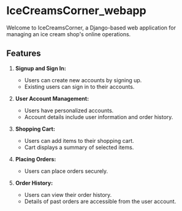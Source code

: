 # IceCreamsCorner_webapp

Welcome to IceCreamsCorner, a Django-based web application for managing an ice cream shop's online operations.

## Features

1. **Signup and Sign In:**
   - Users can create new accounts by signing up.
   - Existing users can sign in to their accounts.

2. **User Account Management:**
   - Users have personalized accounts.
   - Account details include user information and order history.

3. **Shopping Cart:**
   - Users can add items to their shopping cart.
   - Cart displays a summary of selected items.

4. **Placing Orders:**
   - Users can place orders securely.

5. **Order History:**
   - Users can view their order history.
   - Details of past orders are accessible from the user account.
